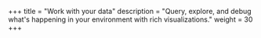 +++
title = "Work with your data"
description = "Query, explore, and debug what's happening in your environment with rich visualizations."
weight = 30
+++
